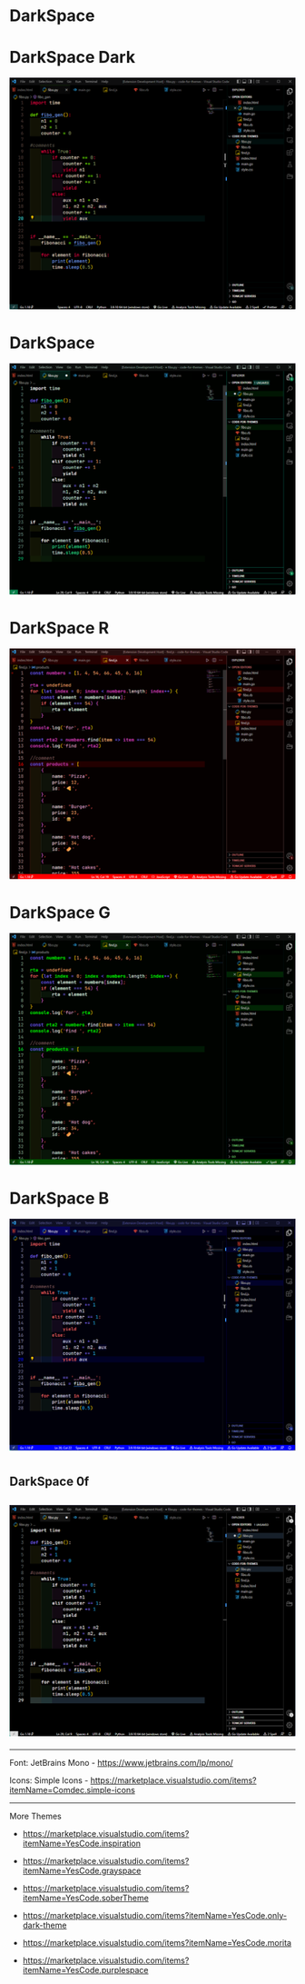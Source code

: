 # DarkSpace

# DarkSpace Dark
![This is an image](https://github.com/yesomac/darkSpace/blob/main/darkdark.png?raw=true)

# DarkSpace
![This is an image](https://github.com/yesomac/darkSpace/blob/main/darkcode.png?raw=true)

# DarkSpace R
![This is an image](https://github.com/yesomac/darkSpace/blob/main/DSR.png?raw=true)

# DarkSpace G
![This is an image](https://github.com/yesomac/darkSpace/blob/main/DSG.png?raw=true)

# DarkSpace B
![This is an image](https://github.com/yesomac/darkSpace/blob/main/DSB.png?raw=true)

#
## DarkSpace 0f
![This is an image](https://github.com/yesomac/darkSpace/blob/main/RGB0f.png?raw=true)
---

---
Font: JetBrains Mono - https://www.jetbrains.com/lp/mono/

Icons: Simple Icons - https://marketplace.visualstudio.com/items?itemName=Comdec.simple-icons

---
More Themes

* https://marketplace.visualstudio.com/items?itemName=YesCode.inspiration

* https://marketplace.visualstudio.com/items?itemName=YesCode.grayspace

* https://marketplace.visualstudio.com/items?itemName=YesCode.soberTheme

* https://marketplace.visualstudio.com/items?itemName=YesCode.only-dark-theme

* https://marketplace.visualstudio.com/items?itemName=YesCode.morita

* https://marketplace.visualstudio.com/items?itemName=YesCode.purplespace